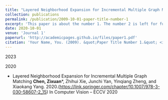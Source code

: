 ```yaml
---
title: "Layered Neighborhood Expansion for Incremental Multiple Graph Matching"
collection: publications
permalink: /publication/2009-10-01-paper-title-number-1
excerpt: 'This paper is about the number 1. The number 2 is left for future work.'
date: 2020-10-01
venue: 'Journal 1'
paperurl: 'http://academicpages.github.io/files/paper1.pdf'
citation: 'Your Name, You. (2009). &quot;Paper Title Number 1.&quot; <i>Journal 1</i>. 1(1).'
---
```

2023

2020
-  Layered Neighborhood Expansion for Incremental Multiple Graph Matching
**Chen, Zixuan***, Zhihui Xie, Junchi Yan, Yinqiang Zheng, and Xiaokang Yang. 2020.(https://link.springer.com/chapter/10.1007/978-3-030-58607-2_15) In Computer Vision – ECCV 2020

